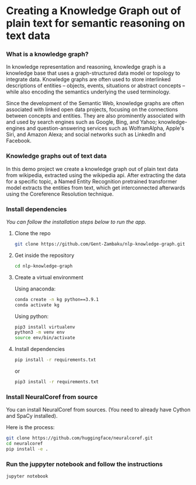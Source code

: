 # Creating a Knowledge Graph out of plain text for semantic reasoning on text data

### What is a knowledge graph?
In knowledge representation and reasoning, knowledge graph is a knowledge base that uses a graph-structured data model or topology to integrate data. Knowledge graphs are often used to store interlinked descriptions of entities – objects, events, situations or abstract concepts – while also encoding the semantics underlying the used terminology.

Since the development of the Semantic Web, knowledge graphs are often associated with linked open data projects, focusing on the connections between concepts and entities. They are also prominently associated with and used by search engines such as Google, Bing, and Yahoo; knowledge-engines and question-answering services such as WolframAlpha, Apple's Siri, and Amazon Alexa; and social networks such as LinkedIn and Facebook.

### Knowledge graphs out of text data

In this demo project we create a knowledge graph out of plain text data from wikipedia, extracted using the wikipedia api. After extracting the data for a specific topic, a Named Entity Recognition pretrained transformer model extracts the entities from text, which get interconnected afterwards using the Coreference Resolution technique.

### Install dependencies
_You can follow the installation steps below to run the app._

1. Clone the repo
   ```sh
   git clone https://github.com/Gent-Zambaku/nlp-knowledge-graph.git
   ```
2. Get inside the repository
   ```sh
   cd nlp-knowledge-graph
   ```
3. Create a virtual environment

   Using anaconda:
   ```sh
   conda create -n kg python==3.9.1
   conda activate kg
   ```
   Using python:
   ```sh
   pip3 install virtualenv
   python3 -m venv env
   source env/bin/activate
   ```
4. Install dependencies
   ```sh
   pip install -r requirements.txt
   ```
   or
   ```sh
   pip3 install -r requirements.txt
   

### Install NeuralCoref from source

You can install NeuralCoref from sources. (You need to already have Cython and SpaCy installed).

Here is the process:

```bash
git clone https://github.com/huggingface/neuralcoref.git
cd neuralcoref
pip install -e .
```

### Run the juppyter notebook and follow the instructions
   ```sh
   jupyter notebook
   ```
